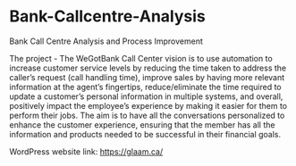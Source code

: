 # Bank-Callcentre-Analysis
Bank Call Centre Analysis and Process Improvement


The project - The WeGotBank Call Center vision is to use automation to increase customer service levels by reducing the time taken to address the caller’s request (call handling time), improve sales by having more relevant information at the agent’s fingertips, reduce/eliminate the time required to update a customer’s personal information in multiple systems, and overall, positively impact the employee’s experience by making it easier for them to perform their jobs.
The aim is to have all the conversations personalized to enhance the customer experience, ensuring that the member has all the information and products needed to be successful in their financial goals.

WordPress website link: https://glaam.ca/
